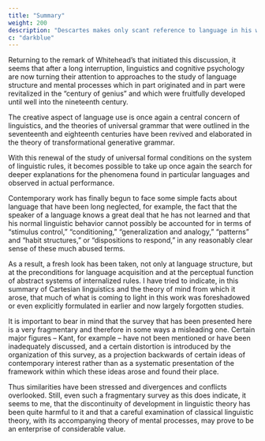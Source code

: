 ```yaml
---
title: "Summary"
weight: 200
description: "Descartes makes only scant reference to language in his writings"
c: "darkblue"
---
```



Returning to the remark of Whitehead’s that initiated this discussion, it seems that after a long interruption, linguistics and cognitive psychology are now turning their attention to approaches to the study of language structure and
mental processes which in part originated and in part were revitalized in the
“century of genius” and which were fruitfully developed until well into the
nineteenth century. 

The creative aspect of language use is once again a central concern of linguistics, and the theories of universal grammar that were outlined in the seventeenth and eighteenth centuries have been revived and elaborated in the theory of transformational generative grammar. 

With this renewal of the study of universal formal conditions on the system of linguistic rules, it becomes possible to take up once again the search for deeper explanations for the phenomena found in particular languages and observed in actual
performance. 

Contemporary work has finally begun to face some simple facts about language that have been long neglected, for example, the fact that the speaker of a language knows a great deal that he has not learned and that his normal linguistic behavior cannot possibly be accounted for in terms of “stimulus control,” “conditioning,” “generalization and analogy,” “patterns”
and “habit structures,” or “dispositions to respond,” in any reasonably clear
sense of these much abused terms. 

As a result, a fresh look has been taken, not only at language structure, but at the preconditions for language acquisition
and at the perceptual function of abstract systems of internalized rules. I have
tried to indicate, in this summary of Cartesian linguistics and the theory of
mind from which it arose, that much of what is coming to light in this work
was foreshadowed or even explicitly formulated in earlier and now largely
forgotten studies.

It is important to bear in mind that the survey that has been presented here is a very fragmentary and therefore in some ways a misleading one. Certain major figures – Kant, for example – have not been mentioned or have been inadequately discussed, and a certain distortion is introduced by the organization of this survey, as a projection backwards of certain ideas of contemporary interest rather than as a systematic presentation of the framework within which these
ideas arose and found their place. 

Thus similarities have been stressed and divergences and conflicts overlooked. Still, even such a fragmentary survey as this does indicate, it seems to me, that the discontinuity of development in linguistic theory has been quite harmful to it and that a careful examination of classical linguistic theory, with its accompanying theory of mental processes,
may prove to be an enterprise of considerable value.